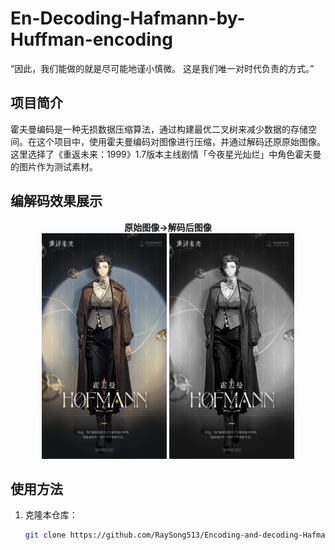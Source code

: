 # En-Decoding-Hafmann-by-Huffman-encoding
“因此，我们能做的就是尽可能地谨小慎微。 这是我们唯一对时代负责的方式。”

## 项目简介

霍夫曼编码是一种无损数据压缩算法，通过构建最优二叉树来减少数据的存储空间。在这个项目中，使用霍夫曼编码对图像进行压缩，并通过解码还原原始图像。这里选择了《重返未来：1999》1.7版本主线剧情「今夜星光灿烂」中角色霍夫曼的图片作为测试素材。

## 编解码效果展示

<p align="center">
  <strong>原始图像→解码后图像</strong><br>
  <img src="./pic/Hofmann.jpg" alt="Hofmann" width="200" height="361">
  <img src="./pic/decoded_Hofmann.jpg" alt="decoded_Hofmann" width="200" height="361">
</p>

## 使用方法

1. 克隆本仓库：
   ```bash
   git clone https://github.com/RaySong513/Encoding-and-decoding-Hafmann-by-Huffman-encoding.git
